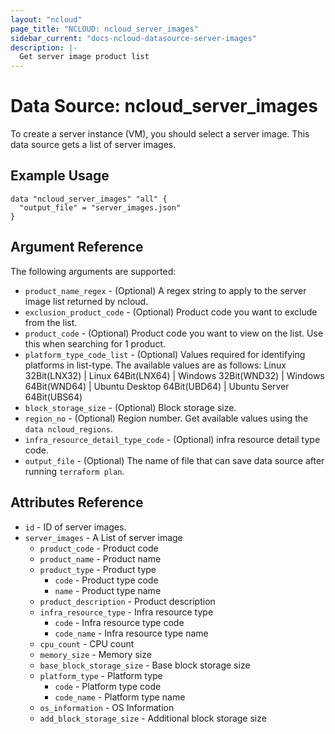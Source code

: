```yaml
---
layout: "ncloud"
page_title: "NCLOUD: ncloud_server_images"
sidebar_current: "docs-ncloud-datasource-server-images"
description: |-
  Get server image product list
---
```


# Data Source: ncloud_server_images

To create a server instance (VM), you should select a server image. This data source gets a list of server images.

## Example Usage

```hcl
data "ncloud_server_images" "all" {
  "output_file" = "server_images.json"
}
```

## Argument Reference

The following arguments are supported:

* `product_name_regex` - (Optional) A regex string to apply to the server image list returned by ncloud.
* `exclusion_product_code` - (Optional) Product code you want to exclude from the list.
* `product_code` - (Optional) Product code you want to view on the list. Use this when searching for 1 product.
* `platform_type_code_list` - (Optional) Values required for identifying platforms in list-type.
    The available values are as follows: Linux 32Bit(LNX32) | Linux 64Bit(LNX64) | Windows 32Bit(WND32) | Windows 64Bit(WND64) | Ubuntu Desktop 64Bit(UBD64) | Ubuntu Server 64Bit(UBS64)
* `block_storage_size` - (Optional) Block storage size.
* `region_no` - (Optional) Region number. Get available values using the `data ncloud_regions`.
* `infra_resource_detail_type_code` - (Optional) infra resource detail type code.
* `output_file` - (Optional) The name of file that can save data source after running `terraform plan`.

## Attributes Reference

* `id` - ID of server images.
* `server_images` - A List of server image
    * `product_code` - Product code
    * `product_name` - Product name
    * `product_type` - Product type
        * `code` - Product type code
        * `name` - Product type name
    * `product_description` - Product description
    * `infra_resource_type` - Infra resource type
        * `code` - Infra resource type code
        * `code_name` - Infra resource type name
    * `cpu_count` - CPU count
    * `memory_size` - Memory size
    * `base_block_storage_size` - Base block storage size
    * `platform_type` - Platform type
        * `code` - Platform type code
        * `code_name` - Platform type name
    * `os_information` - OS Information
    * `add_block_storage_size` - Additional block storage size